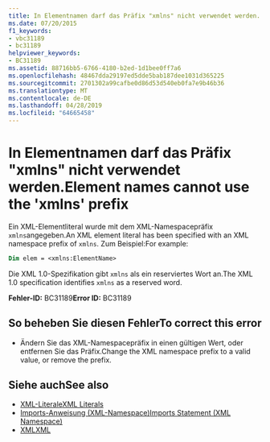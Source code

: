 ```yaml
---
title: In Elementnamen darf das Präfix "xmlns" nicht verwendet werden.
ms.date: 07/20/2015
f1_keywords:
- vbc31189
- bc31189
helpviewer_keywords:
- BC31189
ms.assetid: 88716bb5-6766-4180-b2ed-1d1bee0ff7a6
ms.openlocfilehash: 48467dda29197ed5dde5bab187dee1031d365225
ms.sourcegitcommit: 2701302a99cafbe0d86d53d540eb0fa7e9b46b36
ms.translationtype: MT
ms.contentlocale: de-DE
ms.lasthandoff: 04/28/2019
ms.locfileid: "64665458"
---
```

# <a name="element-names-cannot-use-the-xmlns-prefix"></a><span data-ttu-id="e45e4-102">In Elementnamen darf das Präfix "xmlns" nicht verwendet werden.</span><span class="sxs-lookup"><span data-stu-id="e45e4-102">Element names cannot use the 'xmlns' prefix</span></span>
<span data-ttu-id="e45e4-103">Ein XML-Elementliteral wurde mit dem XML-Namespacepräfix `xmlns`angegeben.</span><span class="sxs-lookup"><span data-stu-id="e45e4-103">An XML element literal has been specified with an XML namespace prefix of `xmlns`.</span></span> <span data-ttu-id="e45e4-104">Zum Beispiel:</span><span class="sxs-lookup"><span data-stu-id="e45e4-104">For example:</span></span>  
  
```vb  
Dim elem = <xmlns:ElementName>  
```  
  
 <span data-ttu-id="e45e4-105">Die XML 1.0-Spezifikation gibt `xmlns` als ein reserviertes Wort an.</span><span class="sxs-lookup"><span data-stu-id="e45e4-105">The XML 1.0 specification identifies `xmlns` as a reserved word.</span></span>  
  
 <span data-ttu-id="e45e4-106">**Fehler-ID:** BC31189</span><span class="sxs-lookup"><span data-stu-id="e45e4-106">**Error ID:** BC31189</span></span>  
  
## <a name="to-correct-this-error"></a><span data-ttu-id="e45e4-107">So beheben Sie diesen Fehler</span><span class="sxs-lookup"><span data-stu-id="e45e4-107">To correct this error</span></span>  
  
- <span data-ttu-id="e45e4-108">Ändern Sie das XML-Namespacepräfix in einen gültigen Wert, oder entfernen Sie das Präfix.</span><span class="sxs-lookup"><span data-stu-id="e45e4-108">Change the XML namespace prefix to a valid value, or remove the prefix.</span></span>  
  
## <a name="see-also"></a><span data-ttu-id="e45e4-109">Siehe auch</span><span class="sxs-lookup"><span data-stu-id="e45e4-109">See also</span></span>

- [<span data-ttu-id="e45e4-110">XML-Literale</span><span class="sxs-lookup"><span data-stu-id="e45e4-110">XML Literals</span></span>](../../visual-basic/language-reference/xml-literals/index.md)
- [<span data-ttu-id="e45e4-111">Imports-Anweisung (XML-Namespace)</span><span class="sxs-lookup"><span data-stu-id="e45e4-111">Imports Statement (XML Namespace)</span></span>](../../visual-basic/language-reference/statements/imports-statement-xml-namespace.md)
- [<span data-ttu-id="e45e4-112">XML</span><span class="sxs-lookup"><span data-stu-id="e45e4-112">XML</span></span>](../../visual-basic/programming-guide/language-features/xml/index.md)
